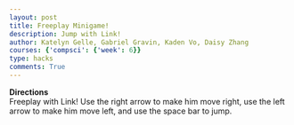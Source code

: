 ```yaml
---
layout: post
title: Freeplay Minigame!
description: Jump with Link!
author: Katelyn Gelle, Gabriel Gravin, Kaden Vo, Daisy Zhang
courses: {'compsci': {'week': 6}}
type: hacks
comments: True
---
```


**Directions**  
Freeplay with Link! Use the right arrow to make him move right, use the left arrow to make him move left, and use the space bar to jump.  

<!DOCTYPE html>
<html>
<head>
    <title>Flip or Freeze!</title>
</head>
<body>
    <canvas id="gameCanvas" width="800" height="400"></canvas>
    <script>
        // Get the canvas and its 2D rendering context
        const canvas = document.getElementById('gameCanvas');
        const ctx = canvas.getContext('2d');

        // Load the background image
        const backgroundImage = new Image();
        backgroundImage.src = '/student/images/park.jpg';

        // Load the sprite image
        const spriteImage = new Image();
        spriteImage.src = '/student/images/linksprites.png';

        // Define sprite properties
        const spriteWidth = 96; // Width of a single sprite frame
        const spriteHeight = 104; // Height of a single sprite frame
        let currentFrame = 0; // Current frame index
        let frameCount = 3; // Total number of frames in the sprite sheet

        // Initial sprite position and velocity
        let spriteX = 100;
        let spriteY = canvas.height - spriteHeight;
        let spriteVelocityY = 0;

        // Constants for jump behavior
        const gravity = 0.5;
        const jumpStrength = -10;
        let isJumping = false;

        // Function to update sprite animation
        function updateSpriteAnimation() {
            currentFrame = (currentFrame + 1) % frameCount;
        }

        // Game loop
        function gameLoop() {
            // Clear the canvas
            ctx.clearRect(0, 0, canvas.width, canvas.height);

            // Draw the background image
            ctx.drawImage(backgroundImage, 0, 0, canvas.width, canvas.height);

            // Update the sprite position based on gravity
            spriteVelocityY += gravity;
            spriteY += spriteVelocityY;

            // Check if the sprite has landed
            if (spriteY >= canvas.height - spriteHeight) {
                spriteY = canvas.height - spriteHeight;
                spriteVelocityY = 0;
                isJumping = false;
            }

            // Draw the current sprite frame
            ctx.drawImage(
                spriteImage,
                currentFrame * spriteWidth, // Adjust the X-coordinate of the frame within the sprite sheet
                0, // The Y-coordinate within the sprite sheet (assuming Y is always 0 for frames)
                spriteWidth, // Width of the frame
                spriteHeight, // Height of the frame
                spriteX, // X-coordinate where the frame is drawn on the canvas
                spriteY, // Y-coordinate where the frame is drawn on the canvas
                spriteWidth, // Width of the frame when drawn on the canvas
                spriteHeight // Height of the frame when drawn on the canvas
            );

            // Handle jumping
            if (!isJumping) {
                spriteVelocityY = jumpStrength;
                isJumping = true;
            }

            // Update sprite animation
            updateSpriteAnimation();

            requestAnimationFrame(gameLoop);
        }

        // Start the game loop
        gameLoop();
    </script>
</body>
</html>
